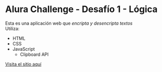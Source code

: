 <h1>Alura Challenge - Desafío 1 - Lógica</h1>

Esta es una aplicación web que *encripta y desencripta textos*
<br>
Utiliza:
- HTML
- CSS
- JavaScript
  - Clipboard API

[Visita el sitio aquí](https://micazara.github.io/alura-challenge-encriptador)

